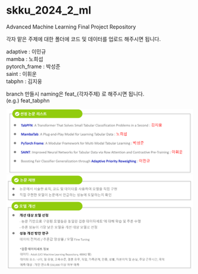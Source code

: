 # skku_2024_2_ml
Advanced Machine Learning Final Project Repository  

각자 맡은 주제에 대한 폴더에 코드 및 데이터를 업로드 해주시면 됩니다.  

adaptive : 이민규  
mamba : 노희섭  
pytorch_frame : 박성준  
saint : 이휘운  
tabphn : 김지웅  


branch 만들시 naming은 feat_{각자주제} 로 해주시면 됩니다.  
(e.g.) feat_tabphn


![alt text](readme_image/image-1.png)  
![alt text](readme_image/image.png)